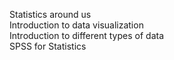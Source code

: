 Statistics around us     
Introduction to data visualization      
Introduction to different types of data      
SPSS for Statistics      
